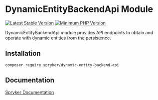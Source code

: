 # DynamicEntityBackendApi Module
[![Latest Stable Version](https://poser.pugx.org/spryker/dynamic-entity-backend-api/v/stable.svg)](https://packagist.org/packages/spryker/dynamic-entity-backend-api)
[![Minimum PHP Version](https://img.shields.io/badge/php-%3E%3D%208.2-8892BF.svg)](https://php.net/)

DynamicEntityBackendApi module provides API endpoints to obtain and operate with dynamic entities from the persistence.

## Installation

```
composer require spryker/dynamic-entity-backend-api
```

## Documentation

[Spryker Documentation](https://docs.spryker.com)
